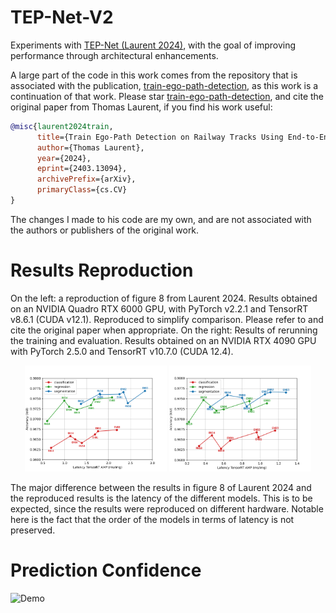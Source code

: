 # TEP-Net-V2
Experiments with [TEP-Net (Laurent 2024)](arxiv.org/abs/2403.13094), with the goal of improving performance through architectural enhancements.

A large part of the code in this work comes from the repository that is associated with the publication, [train-ego-path-detection](https://github.com/irtrailenium/train-ego-path-detection), as this work is a continuation of that work. Please star [train-ego-path-detection](https://github.com/irtrailenium/train-ego-path-detection), and cite the original paper from Thomas Laurent, if you find his work useful:

```bibtex
@misc{laurent2024train,
      title={Train Ego-Path Detection on Railway Tracks Using End-to-End Deep Learning}, 
      author={Thomas Laurent},
      year={2024},
      eprint={2403.13094},
      archivePrefix={arXiv},
      primaryClass={cs.CV}
}
```
The changes I made to his code are my own, and are not associated with the authors or publishers of the original work.

# Results Reproduction
On the left: a reproduction of figure 8 from Laurent 2024. Results obtained on an NVIDIA Quadro RTX 6000 GPU, with PyTorch v2.2.1 and TensorRT v8.6.1 (CUDA v12.1). Reproduced to simplify comparison. Please refer to and cite the original paper when appropriate. On the right: Results of rerunning the training and evaluation. Results obtained on an NVIDIA RTX 4090 GPU with PyTorch 2.5.0 and TensorRT v10.7.0 (CUDA 12.4).
<p align="center">
  <img src="assets/figure_8_Laurent_2024.png" alt="First Image" width="45%">
  <img src="assets/model_evaluation_plot.png" alt="Second Image" width="45%">
</p>

The major difference between the results in figure 8 of Laurent 2024 and the reproduced results is the latency of the different models. This is to be expected, since the 
results were reproduced on different hardware. Notable here is the fact that the order of the models in terms of latency is not preserved.

# Prediction Confidence

![Demo](assets/classification_with_and_without_confidence.gif)
